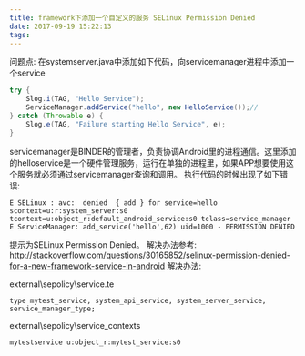 ```yaml
---
title: framework下添加一个自定义的服务 SELinux Permission Denied
date: 2017-09-19 15:22:13
tags:
---
```

问题点:
在systemserver.java中添加如下代码，向servicemanager进程中添加一个service
``` Java
try {
    Slog.i(TAG, "Hello Service");
    ServiceManager.addService("hello", new HelloService());//
} catch (Throwable e) {
    Slog.e(TAG, "Failure starting Hello Service", e);
}
```

servicemanager是BINDER的管理者，负责协调Android里的进程通信。这里添加的helloservice是一个硬件管理服务，运行在单独的进程里，如果APP想要使用这个服务就必须通过servicemanager查询和调用。
执行代码的时候出现了如下错误:
```
E SELinux : avc:  denied  { add } for service=hello scontext=u:r:system_server:s0 tcontext=u:object_r:default_android_service:s0 tclass=service_manager
E ServiceManager: add_service('hello',62) uid=1000 - PERMISSION DENIED
```

提示为SELinux Permission Denied。
解决办法参考:
http://stackoverflow.com/questions/30165852/selinux-permission-denied-for-a-new-framework-service-in-android 
解决办法:

external\sepolicy\service.te
```
type mytest_service, system_api_service, system_server_service, service_manager_type;
```

external\sepolicy\service_contexts

```
mytestservice u:object_r:mytest_service:s0
```